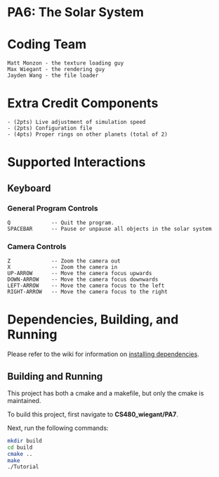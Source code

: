# PA6: The Solar System

# Coding Team

```
Matt Monzon - the texture loading guy
Max Wiegant - the rendering guy 
Jayden Wang - the file loader
```

# Extra Credit Components

```
- (2pts) Live adjustment of simulation speed
- (2pts) Configuration file
- (4pts) Proper rings on other planets (total of 2) 
```

# Supported Interactions

## Keyboard

### General Program Controls

```
Q             -- Quit the program.
SPACEBAR      -- Pause or unpause all objects in the solar system
```

### Camera Controls

``` 
Z             -- Zoom the camera out
X             -- Zoom the camera in
UP-ARROW      -- Move the camera focus upwards
DOWN-ARROW    -- Move the camera focus downwards
LEFT-ARROW    -- Move the camera focus to the left
RIGHT-ARROW   -- Move the camera focus to the right
```

# Dependencies, Building, and Running

Please refer to the wiki for information on [installing dependencies](https://github.com/mwiegant/CS480_wiegant/wiki/General-Setup-Instructions).

## Building and Running
This project has both a cmake and a makefile, but only the cmake is maintained.

To build this project, first navigate to **CS480_wiegant/PA7**.

Next, run the following commands:
```bash
mkdir build
cd build
cmake ..
make
./Tutorial
```
